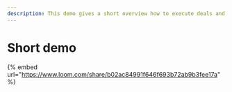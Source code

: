 ```yaml
---
description: This demo gives a short overview how to execute deals and over DRT™
---
```


# Short demo

{% embed url="https://www.loom.com/share/b02ac84991f646f693b72ab9b3fee17a" %}
